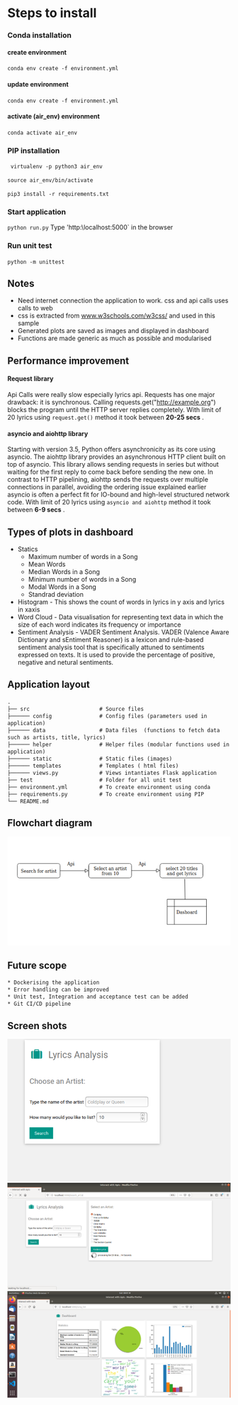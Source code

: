 # Steps to install 

### Conda installation 

#### create environment  
`conda env create -f environment.yml`

#### update environment 
`conda env create -f environment.yml`

####  activate (air_env) environment
`conda activate air_env`

###  PIP installation

` virtualenv -p python3 air_env`

`source air_env/bin/activate`

`pip3 install -r requirements.txt`

###  Start application

`python run.py`
 Type 'http:\localhost:5000` in the browser 

### Run unit test 
`python -m unittest`

## Notes

* Need internet connection the application to work. css and api calls uses  calls to web
* css is extracted from www.w3schools.com/w3css/ and used in this sample 
* Generated plots are saved as images and displayed in dashboard
* Functions are made generic as much as possible and modularised 

## Performance improvement 

#### Request library 
Api Calls were really slow especially lyrics api. Requests  has one major drawback: it is synchronous. Calling requests.get("http://example.org") blocks the program until the HTTP server replies completely. With limit of 20 lyrics using  `request.get()` method  it took between **20-25 secs** . 

#### asyncio and aiohttp  library
Starting with version 3.5, Python offers asynchronicity as its core using asyncio. The aiohttp library provides an asynchronous HTTP client built on top of asyncio. This library allows sending requests in series but without waiting for the first reply to come back before sending the new one. In contrast to HTTP pipelining, aiohttp sends the requests over multiple connections in parallel, avoiding the ordering issue explained earlier
asyncio is often a perfect fit for IO-bound and high-level structured network code.
With limit of 20 lyrics using  `asyncio and aiohttp` method  it took between **6-9 secs** . 

## Types of plots in dashboard 
* Statics
    * Maximum number of words in a Song
    * Mean Words 
    * Median Words in a Song
    * Minimum number of words in a Song
    * Modal Words in a Song
    * Standrad deviation 
* Histogram - This shows the count of words in lyrics in y axis and lyrics in xaxis
* Word Cloud - Data visualisation for representing text data in which the size of each word indicates its frequency or importance
* Sentiment Analysis - VADER Sentiment Analysis. VADER (Valence Aware Dictionary and sEntiment Reasoner) is a lexicon and rule-based sentiment analysis tool that is specifically attuned to sentiments expressed on texts. It is used to provide the percentage of positive, negative and netural sentiments. 

## Application layout

    .
    ├── src                      # Source files
    ├────── config               # Config files (parameters used in application)
    ├────── data                 # Data files  (functions to fetch data such as artists, title, lyrics)
    ├────── helper               # Helper files (modular functions used in application)
    ├────── static               # Static files (images)
    ├────── templates            # Templates ( html files)
    ├────── views.py             # Views intantiates Flask application
    ├── test                     # Folder for all unit test
    ├── environment.yml          # To create environment using conda
    ├── requirements.py          # To create environment using PIP
    └── README.md

## Flowchart diagram 
![Flowchart ](/src/static/flowchart.png)


## Future scope 

    * Dockerising the application
    * Error handling can be improved
    * Unit test, Integration and acceptance test can be added 
    * Git CI/CD pipeline 
    
## Screen shots 
![Page 1 ](/src/static/Choose.png)
![Page 2 ](/src/static/Songselection.png)
![Page 3 ](/src/static/Dashboard.png)


